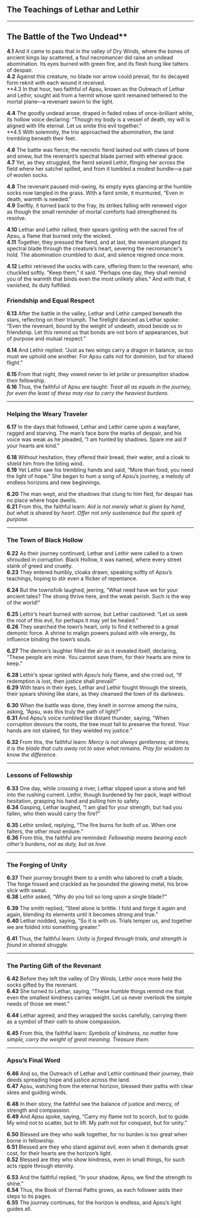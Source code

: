 ## The Teachings of Lethar and Lethir

---
## The Battle of the Two Undead**

**4.1** And it came to pass that in the valley of Dry Winds, where the bones of ancient kings lay scattered, a foul necromancer did raise an undead abomination. Its eyes burned with green fire, and its flesh hung like tatters of despair.  
**4.2** Against this creature, no blade nor arrow could prevail, for its decayed form reknit with each wound it received.  
**4.3 In that hour, two faithful of Apsu, known as the Outreach of Lethar and Lethir, sought aid from a hermit whose spirit remained tethered to the mortal plane—a revenant sworn to the light.  

**4.4** The goodly undead arose, draped in faded robes of once-brilliant white, its hollow voice declaring: “Though my body is a vessel of death, my will is aligned with life eternal. Let us smite this evil together.”  
**4.5 With solemnity, the trio approached the abomination, the land trembling beneath their feet.  

**4.6** The battle was fierce; the necrotic fiend lashed out with claws of bone and sinew, but the revenant’s spectral blade parried with ethereal grace.  
**4.7** Yet, as they struggled, the fiend seized Lethir, flinging her across the field where her satchel spilled, and from it tumbled a modest bundle—a pair of woolen socks.  

**4.8** The revenant paused mid-swing, its empty eyes glancing at the humble socks now tangled in the grass. With a faint smile, it murmured, “Even in death, warmth is needed.”  
**4.9** Swiftly, it turned back to the fray, its strikes falling with renewed vigor as though the small reminder of mortal comforts had strengthened its resolve.  

**4.10** Lethar and Lethir rallied, their spears igniting with the sacred fire of Apsu, a flame that burned only the wicked.  
**4.11** Together, they pressed the fiend, and at last, the revenant plunged its spectral blade through the creature’s heart, severing the necromancer’s hold. The abomination crumbled to dust, and silence reigned once more.  

**4.12** Lethir retrieved the socks with care, offering them to the revenant, who chuckled softly. “Keep them,” it said. “Perhaps one day, they shall remind you of the warmth that binds even the most unlikely allies.” And with that, it vanished, its duty fulfilled.  

### Friendship and Equal Respect  
**6.13** After the battle in the valley, Lethar and Lethir camped beneath the stars, reflecting on their triumph. The firelight danced as Lethar spoke: “Even the revenant, bound by the weight of undeath, stood beside us in friendship. Let this remind us that bonds are not born of appearances, but of purpose and mutual respect.”  

**6.14** And Lethir replied: “Just as two wings carry a dragon in balance, so too must we uphold one another. For Apsu calls not for dominion, but for shared flight.”  

**6.15** From that night, they vowed never to let pride or presumption shadow their fellowship.  
**6.16** Thus, the faithful of Apsu are taught: *Treat all as equals in the journey, for even the least of these may rise to carry the heaviest burdens.*

---

### Helping the Weary Traveler  
**6.17** In the days that followed, Lethar and Lethir came upon a wayfarer, ragged and starving. The man’s face bore the marks of despair, and his voice was weak as he pleaded, “I am hunted by shadows. Spare me aid if your hearts are kind.”  

**6.18** Without hesitation, they offered their bread, their water, and a cloak to shield him from the biting wind.  
**6.19** Yet Lethir saw his trembling hands and said, “More than food, you need the light of hope.” She began to hum a song of Apsu’s journey, a melody of endless horizons and new beginnings.  

**6.20** The man wept, and the shadows that clung to him fled, for despair has no place where hope dwells.  
**6.21** From this, the faithful learn: *Aid is not merely what is given by hand, but what is shared by heart. Offer not only sustenance but the spark of purpose.*

---

### The Town of Black Hollow  
**6.22** As their journey continued, Lethar and Lethir were called to a town shrouded in corruption. Black Hollow, it was named, where every street stank of greed and cruelty.  
**6.23** They entered humbly, cloaks drawn, speaking softly of Apsu’s teachings, hoping to stir even a flicker of repentance.  

**6.24** But the townsfolk laughed, jeering, “What need have we for your ancient tales? The strong thrive here, and the weak perish. Such is the way of the world!”  

**6.25** Lethir’s heart burned with sorrow, but Lethar cautioned: “Let us seek the root of this evil, for perhaps it may yet be healed.”  
**6.26** They searched the town’s heart, only to find it tethered to a great demonic force. A shrine to malign powers pulsed with vile energy, its influence binding the town’s souls.  

**6.27** The demon’s laughter filled the air as it revealed itself, declaring, “These people are mine. You cannot save them, for their hearts are mine to keep.”  

**6.28** Lethir’s spear ignited with Apsu’s holy flame, and she cried out, “If redemption is lost, then justice shall prevail!”  
**6.29** With tears in their eyes, Lethar and Lethir fought through the streets, their spears shining like stars, as they cleansed the town of its darkness.  

**6.30** When the battle was done, they knelt in sorrow among the ruins, asking, “Apsu, was this truly the path of light?”  
**6.31** And Apsu’s voice rumbled like distant thunder, saying, “When corruption devours the roots, the tree must fall to preserve the forest. Your hands are not stained, for they wielded my justice.”  

**6.32** From this, the faithful learn: *Mercy is not always gentleness; at times, it is the blade that cuts away rot to save what remains. Pray for wisdom to know the difference.*

---

### Lessons of Fellowship  
**6.33** One day, while crossing a river, Lethar slipped upon a stone and fell into the rushing current. Lethir, though burdened by her pack, leapt without hesitation, grasping his hand and pulling him to safety.  
**6.34** Gasping, Lethar laughed, “I am glad for your strength, but had you fallen, who then would carry the fire?”  

**6.35** Lethir smiled, replying, “The fire burns for both of us. When one falters, the other must endure.”  
**6.36** From this, the faithful are reminded: *Fellowship means bearing each other’s burdens, not as duty, but as love.*

---

### The Forging of Unity  
**6.37** Their journey brought them to a smith who labored to craft a blade. The forge hissed and crackled as he pounded the glowing metal, his brow slick with sweat.  
**6.38** Lethir asked, “Why do you toil so long upon a single blade?”  

**6.39** The smith replied, “Steel alone is brittle. I fold and forge it again and again, blending its elements until it becomes strong and true.”  
**6.40** Lethar nodded, saying, “So it is with us. Trials temper us, and together we are folded into something greater.”  

**6.41** Thus, the faithful learn: *Unity is forged through trials, and strength is found in shared struggle.*

---

### The Parting Gift of the Revenant  
**6.42** Before they left the valley of Dry Winds, Lethir once more held the socks gifted by the revenant.  
**6.43** She turned to Lethar, saying, “These humble things remind me that even the smallest kindness carries weight. Let us never overlook the simple needs of those we meet.”  

**6.44** Lethar agreed, and they wrapped the socks carefully, carrying them as a symbol of their oath to show compassion.  

**6.45** From this, the faithful learn: *Symbols of kindness, no matter how simple, carry the weight of great meaning. Treasure them.*

---

### Apsu’s Final Word  
**6.46** And so, the Outreach of Lethar and Lethir continued their journey, their deeds spreading hope and justice across the land.  
**6.47** Apsu, watching from the eternal horizon, blessed their paths with clear skies and guiding winds.  

**6.48** In their story, the faithful see the balance of justice and mercy, of strength and compassion.  
**6.49** And Apsu spoke, saying, “Carry my flame not to scorch, but to guide. My wind not to scatter, but to lift. My path not for conquest, but for unity.”  

**6.50** Blessed are they who walk together, for no burden is too great when borne in fellowship.  
**6.51** Blessed are they who stand against evil, even when it demands great cost, for their hearts are the horizon’s light.  
**6.52** Blessed are they who show kindness, even in small things, for such acts ripple through eternity.  

**6.53** And the faithful replied, “In your shadow, Apsu, we find the strength to shine.”  
**6.54** Thus, the Book of Eternal Paths grows, as each follower adds their steps to its pages.  
**6.55** The journey continues, for the horizon is endless, and Apsu’s light guides all.
